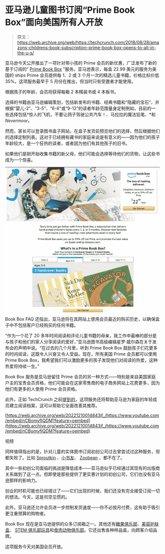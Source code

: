 # 亚马逊儿童图书订阅“Prime Book Box”面向美国所有人开放

> 原文：<https://web.archive.org/web/https://techcrunch.com/2018/08/28/amazons-childrens-book-subscription-prime-book-box-opens-to-all-in-the-u-s/>

亚马逊今天公开推出了一项针对带小孩的 Prime 会员的新优惠，广泛发布了新的基于订阅的“ [Prime Book Box](https://web.archive.org/web/20221210014843/http://www.amazon.com/PrimeBookBox) ”服务。亚马逊表示，每盒 22.99 美元的服务为美国的 ships Prime 会员提供每 1、2 或 3 个月一次的精选儿童书籍，价格比标价低 35%。这项服务最早于 5 月份在推出，但当时只有受邀者才能使用。

根据孩子的年龄，会员将获得每箱 2 本精装书或 4 本板书。

选择的书籍由亚马逊编辑策划，包括新发布的书籍、经典书籍和“隐藏的宝石”，并根据“婴儿-2”、“3-5”、“6-8”或“9-12”的读者年龄范围量身定制例如，目前的一些选择包括*惊人的飞机，不要让鸽子驾驶公共汽车！、马拉拉的魔法铅笔、*和 *Nevermoor。*

然而，家长可以登录图书盒子网站，在盒子发货前预览他们的选择，然后根据他们的选择定制列表。这对于已经拥有藏书的家庭来说是有意义的——因为他们的孩子年龄较大，是一个狂热的读者，或者因为他们有其他孩子的旧书。

如果他们是刚开始收集书籍的新父母，他们可能会选择等待他们的货物，让这些书成为一个惊喜。

![](img/703d648aa0c28e072e4f195565e28ed5.png)Book Box FAQ 还指出，亚马逊将在其网站上使用会员最近的购买历史，以确保盒子中不包括客户已经购买的任何书籍。

“作为一个花了 20 多年时间阅读和评论儿童书籍的母亲，我工作中最棒的部分是与孩子和他们的家人分享阅读的爱好，”亚马逊图书高级编辑星罗·威尔森在关于发布会的声明中说。“在过去的几个月里，听到 Prime Book Box 鼓励孩子们花更多的时间阅读，这既令人兴奋又令人受益。现在，所有美国 Prime 会员都可以使用 Prime Book Box，我希望我们可以激励更多的孩子发现他们对阅读的热爱，这种热爱将持续一生。”

Book Box 服务是亚马逊留住 Prime 会员的另一种方式——特别是来自美国家庭户主的宝贵会员资格，他们可能会在这家零售商的电子商务网站上花费更多，因为他们有更多的人使用 Prime 会员资格。

此外，正如 TechCrunch 之前[提到的](https://web.archive.org/web/20221210014843/https://techcrunch.com/2018/05/01/amazon-launches-prime-book-box-a-23-kids-book-selection-its-first-physical-prime-book-service/)，这项服务还将帮助亚马逊为家庭的年轻成员建立阅读档案，这可以帮助它全面改善其推荐。

[https://web.archive.org/web/20221210014843if_/https://www.youtube.com/embed/nCBomyfIQDM?feature=oembed](https://web.archive.org/web/20221210014843if_/https://www.youtube.com/embed/nCBomyfIQDM?feature=oembed)

视频

同样值得指出的是，针对儿童的实体图书订阅初创公司过去曾尝试过这种服务，但都失败了。比如 [Sproutkin](https://web.archive.org/web/20221210014843/https://techcrunch.com/2014/11/19/sproutkin-ditches-its-netflix-for-kids-books-service-moves-into-digital-subscriptions/) 、[小书友](https://web.archive.org/web/20221210014843/https://techcrunch.com/2013/01/23/the-little-book-club-sends-busy-parents-quality-kids-books-every-month/)、 [Zoobean](https://web.archive.org/web/20221210014843/https://techcrunch.com/2013/05/13/zoobean-grabs-500k-from-kapor-capital-others-for-its-handpicked-kids-books-subscription-service-online-shop/) ，都不在了。

其中一些初创公司面临的挑战是降低成本——亚马逊似乎已经通过其现有的出版商关系做到了这一点。但即使是那些提供了更实惠计划的初创公司，它们也没有亚马逊那样的影响力。

创业的时机可能也已经错过了——它们出现的时候，我们还没有完全接受订阅一切的想法。今天，这是司空见惯的。

此外，亚马逊还允许会员进一步控制发货速度——你不必按月付费，这有助于吸引更注重预算的购物者。

Book Box 现在是亚马逊提供的众多订阅箱之一。其他还有[糖果俱乐部](https://web.archive.org/web/20221210014843/https://www.amazon.com/dp/B07GC3X8V7?ref=spkl_2_0_cefbb743-635d-4cef-8e34-27c702e7c935&qid=1535465692&pf_rd_p=cefbb743-635d-4cef-8e34-27c702e7c935&pf_rd_m=ATVPDKIKX0DER&pf_rd_t=301&pf_rd_s=desktop-auto-sparkle&pf_rd_r=40MRK8T5HEGVZDEVC040&pf_rd_i=subscription+box)、[美容护肤盒](https://web.archive.org/web/20221210014843/https://www.amazon.com/s/s/ref=sr_nr_p_6_0?fst=as%3Aoff&rh=n%3A3760901%2Ck%3Asubscription+box%2Cp_6%3AATVPDKIKX0DER&keywords=subscription+box&ie=UTF8&qid=1535465724&rnid=331556011)、 [STEM 俱乐部玩具](https://web.archive.org/web/20221210014843/https://www.amazon.com/gp/product/B01M7UAJJI/ref=s9_acss_bw_cg_FBLP_2b1_w?pf_rd_m=ATVPDKIKX0DER&pf_rd_s=merchandised-search-2&pf_rd_r=BV8ZK20DMZB55XA7C8QM&pf_rd_t=101&pf_rd_p=a9d1fc55-0a01-4778-8d6d-cac143ba12a7&pf_rd_i=16269474011)和[食肉动物俱乐部](https://web.archive.org/web/20221210014843/https://www.amazon.com/gp/product/B072JWQG6B/ref=s9_acss_bw_cg_FBLP_3a1_w?pf_rd_m=ATVPDKIKX0DER&pf_rd_s=merchandised-search-2&pf_rd_r=BV8ZK20DMZB55XA7C8QM&pf_rd_t=101&pf_rd_p=a9d1fc55-0a01-4778-8d6d-cac143ba12a7&pf_rd_i=16269474011)。它还出售各种样品盒，向顾客介绍品牌。

这项服务今天对美国会员开放。